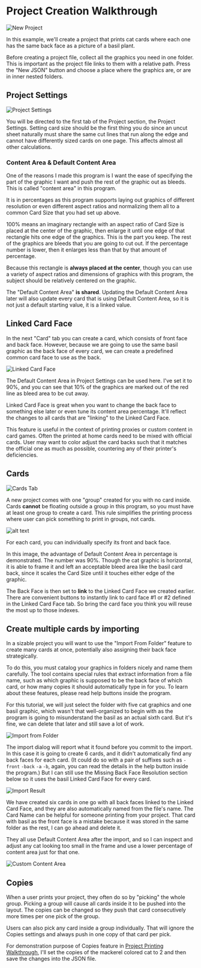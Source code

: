 # Project Creation Walkthrough

![New Project](image/new-project.png)

In this example, we'll create a project that prints cat cards where each one has the same back face as a picture of a basil plant.

Before creating a project file, collect all the graphics you need in one folder. This is important as the project file links to them with a relative path. Press the "New JSON" button and choose a place where the graphics are, or are in inner nested folders.

## Project Settings

![Project Settings](image/project-settings.png)

You will be directed to the first tab of the Project section, the Project Settings. Setting card size should be the first thing you do since an uncut sheet naturally must share the same cut lines that run along the edge and cannot have differently sized cards on one page. This affects almost all other calculations.

### Content Area & Default Content Area

One of the reasons I made this program is I want the ease of specifying the part of the graphic I want and push the rest of the graphic out as bleeds. This is called "content area" in this program.

It is in percentages as this program supports laying out graphics of different resolution or even different aspect ratios and normalizing them all to a common Card Size that you had set up above.

100% means an imaginary rectangle with an aspect ratio of Card Size is placed at the center of the graphic, then enlarge it until one edge of that rectangle hits one edge of the graphics. This is the part you keep. The rest of the graphics are bleeds that you are going to cut out. If the percentage number is lower, then it enlarges less than that by that amount of percentage.

Because this rectangle is **always placed at the center**, though you can use a variety of aspect ratios and dimensions of graphics with this program, the subject should be relatively centered on the graphic.

The "Default Content Area" **is shared**. Updating the Default Content Area later will also update every card that is using Default Content Area, so it is not just a default starting value, it is a linked value.

## Linked Card Face

In the next "Card" tab you can create a card, which consists of front face and back face. However, because we are going to use the same basil graphic as the back face of every card, we can create a predefined common card face to use as the back.

![Linked Card Face](image/linked-card-face.png)

The Default Content Area in Project Settings can be used here. I've set it to 90%, and you can see that 10% of the graphics are marked out of the red line as bleed area to be cut away.

Linked Card Face is great when you want to change the back face to something else later or even tune its content area percentage. It'll reflect the changes to all cards that are "linking" to the Linked Card Face.

This feature is useful in the context of printing proxies or custom content in card games. Often the printed at home cards need to be mixed with official cards. User may want to color adjust the card backs such that it matches the official one as much as possible, countering any of their printer's deficiencies.

## Cards

![Cards Tab](image/cards-tab.png)

A new project comes with one "group" created for you with no card inside. Cards **cannot** be floating outside a group in this program, so you must have at least one group to create a card. This rule simplifies the printing process where user can pick something to print in groups, not cards.

![alt text](image/create-card.png)

For each card, you can individually specify its front and back face.

In this image, the advantage of Default Content Area in percentage is demonstrated. The number was 90%. Though the cat graphic is horizontal, it is able to frame it and left an acceptable bleed area like the basil card back, since it scales the Card Size until it touches either edge of the graphic.

The Back Face is then set to **link** to the Linked Card Face we created earlier. There are convenient buttons to instantly link to card face #1 or #2 defined in the Linked Card Face tab. So bring the card face you think you will reuse the most up to those indexes.

## Create multiple cards by importing

In a sizable project you will want to use the "Import From Folder" feature to create many cards at once, potentially also assigning their back face strategically.

To do this, you must catalog your graphics in folders nicely and name them carefully. The tool contains special rules that extract information from a file name, such as which graphic is supposed to be the back face of which card, or how many copies it should automatically type in for you. To learn about these features, please read help buttons inside the program.

For this tutorial, we will just select the folder with five cat graphics and one basil graphic, which wasn't that well-organized to begin with as the program is going to misunderstand the basil as an actual sixth card. But it's fine, we can delete that later and still save a lot of work.

![Import from Folder](image/import-from-folder.png)

The import dialog will report what it found before you commit to the import. In this case it is going to create 6 cards, and it didn't automatically find any back faces for each card. (It could do so with a pair of suffixes such as `-front` `-back` `-a` `-b`, again, you can read the details in the help button inside the program.) But I can still use the Missing Back Face Resolution section below so it uses the basil Linked Card Face for every card.

![Import Result](image/import-from-folder-result.png)

We have created six cards in one go with all back faces linked to the Linked Card Face, and they are also automatically named from the file's name. The Card Name can be helpful for someone printing from your project. That card with basil as the front face is a mistake because it was stored in the same folder as the rest, I can go ahead and delete it.

They all use Default Content Area after the import, and so I can inspect and adjust any cat looking too small in the frame and use a lower percentage of content area just for that one.

![Custom Content Area](image/custom-content-area.png)

## Copies

When a user prints your project, they often do so by "picking" the whole group. Picking a group will cause all cards inside it to be pushed into the layout. The copies can be changed so they push that card consecutively more times per one pick of the group.

Users can also pick any card inside a group individually. That will ignore the Copies settings and always push in one copy of that card per pick.

For demonstration purpose of Copies feature in [Project Printing Walkthrough](../print/print.md), I'll set the copies of the mackerel colored cat to 2 and then save the changes into the JSON file.
